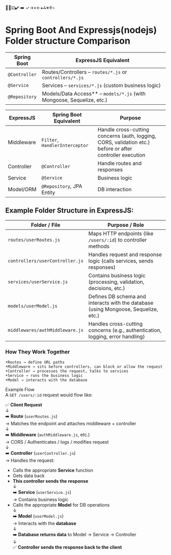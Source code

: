 🔴🔵☑️✔️ ➡️ ✓→•←⁕⁂※⁜‣

# Spring Boot And Expressjs(nodejs) Folder structure Comparison

| Spring Boot   | ExpressJS Equivalent                                                  |
| ------------- |-----------------------------------------------------------------------|
| `@Controller` | Routes/Controllers – `routes/*.js` or `controllers/*.js`              |
| `@Service`    | Services – `services/*.js` (custom business logic)                    |
| `@Repository` | Models/Data Access** – `models/*.js` (with Mongoose, Sequelize, etc.) |


| ExpressJS | Spring Boot Equivalent         | Purpose                                                                                                   |
|-----------|--------------------------------|-----------------------------------------------------------------------------------------------------------|
| Middleware| `Filter`, `HandlerInterceptor` | Handle cross-cutting concerns (auth, logging, CORS, validation etc.) before or after<br/> controller execution |
| Controller| `@Controller`                  | Handle routes and responses                                                                               |
| Service   | `@Service`                     | Business logic                                                                                            |
| Model/ORM | `@Repository`, JPA Entity      | DB interaction                                                                                            |



## Example Folder Structure in ExpressJS:

| Folder / File                   | Purpose / Role                                                                     |
|---------------------------------|------------------------------------------------------------------------------------|
| `routes/userRoutes.js`          | Maps HTTP endpoints (like `/users/:id`) to controller methods                      |
| `controllers/userController.js` | Handles request and response logic (calls services, sends responses)               |
| `services/userService.js`       | Contains business logic (processing, validation, decisions, etc.)                  |
| `models/userModel.js`           | Defines DB schema and interacts with the database (using Mongoose, Sequelize, etc.)|
| `middlewares/authMiddleware.js` | Handles cross-cutting concerns (e.g., authentication, logging, error handling)     |

### How They Work Together
    •Routes → define URL paths
    •Middleware → sits before controllers, can block or allow the request
    •Controller → processes the request, talks to services
    •Service → runs the business logic
    •Model → interacts with the database

Example Flow  
A `GET /users/:id` request would flow like:

✅ **Client Request**  
↓  
➡️ **Route** (`userRoutes.js`)  
→ Matches the endpoint and attaches middleware + controller  
↓  
➡️ **Middleware** (`authMiddleware.js`, etc.)  
→ CORS / Authenticates / logs / modifies request  
↓  
➡️ **Controller** (`userController.js`)  
→ Handles the request:
- Calls the appropriate **Service** function
- Gets data back
- **This controller sends the response**  
  ↓  
  ➡️ **Service** (`userService.js`)  
  → Contains business logic
- Calls the appropriate **Model** for DB operations  
  ↓  
  ➡️ **Model** (`userModel.js`)  
  → Interacts with the **database**  
  ↓  
  ➡️ **Database returns data** to Model → Service → Controller  
  ↓  
  ✅ **Controller sends the response back to the client**



